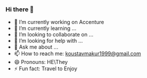 ### Hi there 👋

<!--
**KoustavMakur99/KoustavMakur99** is a ✨ _special_ ✨ repository because its `README.md` (this file) appears on your GitHub profile.

Here are some ideas to get you started:
-->
- 🔭 I’m currently working on Accenture
- 🌱 I’m currently learning ...
- 👯 I’m looking to collaborate on ...
- 🤔 I’m looking for help with ...
- 💬 Ask me about ...
- 📫 How to reach me: koustavmakur1999@gmail.com
- 😄 Pronouns: HE\They
- ⚡ Fun fact: Travel to Enjoy

